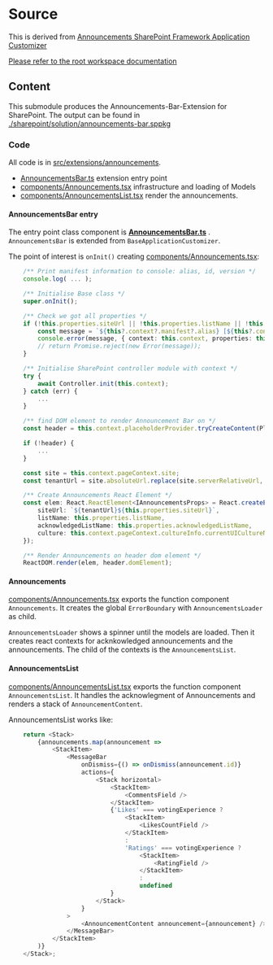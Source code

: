# Source

This is derived from [Announcements SharePoint Framework Application Customizer](https://github.com/pnp/sp-dev-fx-extensions/tree/master/samples/react-application-announcements)

[Please refer to the root workspace documentation](../../README.md)

## Content

This submodule produces the Announcements-Bar-Extension for SharePoint.
The output can be found in [./sharepoint/solution/announcements-bar.sppkg](./sharepoint/solution/announcements-bar.sppkg)

### Code

All code is in [src/extensions/announcements](src/extensions/announcements).

- [AnnouncementsBar.ts](src/extensions/announcements/AnnouncementsBar.ts) extension entry point
- [components/Announcements.tsx](./src/extensions/announcements/components/Announcements.tsx) infrastructure and loading of Models
- [components/AnnouncementsList.tsx](./src/extensions/announcements/components/AnnouncementsList.tsx) render the announcements.

#### AnnouncementsBar entry

The entry point class component is 
__[AnnouncementsBar.ts](src/extensions/announcements/AnnouncementsBar.ts)__ . `AnnouncementsBar` is extended from `BaseApplicationCustomizer`.

The point of interest is `onInit()` creating [components/Announcements.tsx](./src/extensions/announcements/components/Announcements.tsx):

```typescript
    /** Print manifest information to console: alias, id, version */
    console.log( ... );

    /** Initialise Base class */
    super.onInit();

    /** Check we got all properties */
    if (!this.properties.siteUrl || !this.properties.listName || !this.properties.acknowledgedListName) {
        const message = `${this?.context?.manifest?.alias} [${this?.context?.manifest?.id}] version=${this?.context?.manifest?.version} onInit Missing required configuration parameters`;
        console.error(message, { context: this.context, properties: this.properties });
        // return Promise.reject(new Error(message));
    }

    /** Initialise SharePoint controller module with context */
    try {
        await Controller.init(this.context);
    } catch (err) {
        ...
    }

    /** find DOM element to render Announcement Bar on */
    const header = this.context.placeholderProvider.tryCreateContent(PlaceholderName.Top);

    if (!header) {
        ...
    }

    const site = this.context.pageContext.site;
    const tenantUrl = site.absoluteUrl.replace(site.serverRelativeUrl, "");

    /** Create Announcements React Element */
    const elem: React.ReactElement<IAnnouncementsProps> = React.createElement(Announcements, {
        siteUrl: `${tenantUrl}${this.properties.siteUrl}`,
        listName: this.properties.listName,
        acknowledgedListName: this.properties.acknowledgedListName,
        culture: this.context.pageContext.cultureInfo.currentUICultureName
    });

    /** Render Announcements on header dom element */
    ReactDOM.render(elem, header.domElement);
```

#### Announcements

[components/Announcements.tsx](./src/extensions/announcements/components/Announcements.tsx) exports the function component `Announcements`. It creates the global `ErrorBoundary` with `AnnouncementsLoader` as child.

`AnnouncementsLoader` shows a spinner until the models are loaded. Then it creates react contexts for acknkowledged announcements and the announcements. The child of the contexts is the `AnnouncementsList`.

#### AnnouncementsList

[components/AnnouncementsList.tsx](./src/extensions/announcements/components/AnnouncementsList.tsx) exports the function component `AnnouncementsList`. It handles the acknowlegment of Announcements and renders a stack of `AnnouncementContent`.

AnnouncementsList works like:

```typescript
    return <Stack>
        {announcements.map(announcement =>
            <StackItem>
                <MessageBar
                    onDismiss={() => onDismiss(announcement.id)}
                    actions={
                        <Stack horizontal>
                            <StackItem>
                                <CommentsField />
                            </StackItem>
                            {'Likes' === votingExperience ?
                                <StackItem>
                                    <LikesCountField />
                                </StackItem>
                                :
                                'Ratings' === votingExperience ?
                                    <StackItem>
                                        <RatingField />
                                    </StackItem>
                                    :
                                    undefined
                            }
                        </Stack>
                    }
                >
                    <AnnouncementContent announcement={announcement} />
                </MessageBar>
            </StackItem>
        )}
    </Stack>;
```